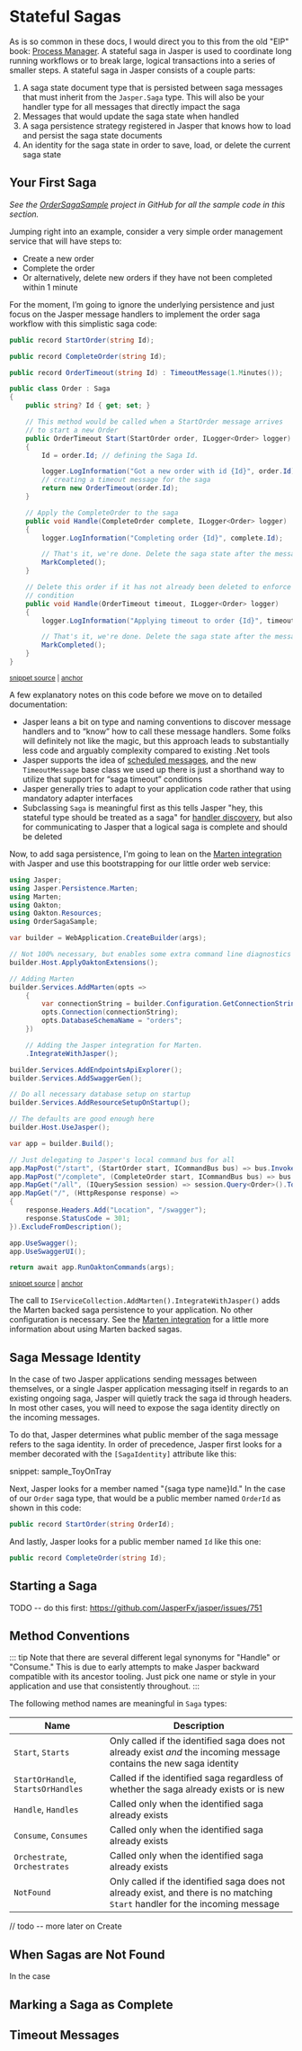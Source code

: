 # Stateful Sagas

As is so common in these docs, I would direct you to this from the old "EIP" book: [Process Manager](http://www.enterpriseintegrationpatterns.com/patterns/messaging/ProcessManager.html). A stateful saga in Jasper is used
to coordinate long running workflows or to break large, logical transactions into a series of smaller steps. A stateful saga
in Jasper consists of a couple parts:

1. A saga state document type that is persisted between saga messages that must inherit from the `Jasper.Saga` type. This will also be your handler type for all messages
   that directly impact the saga
2. Messages that would update the saga state when handled
3. A saga persistence strategy registered in Jasper that knows how to load and persist the saga state documents
4. An identity for the saga state in order to save, load, or delete the current saga state

## Your First Saga

*See the [OrderSagaSample](https://github.com/JasperFx/jasper/tree/master/src/Samples/OrderSagaSample) project in GitHub for all the
sample code in this section.*

Jumping right into an example, consider a very simple order management service that will have steps to:

* Create a new order
* Complete the order
* Or alternatively, delete new orders if they have not been completed within 1 minute

For the moment, I’m going to ignore the underlying persistence and just focus on the Jasper message handlers to implement the order saga workflow with this simplistic saga code:

<!-- snippet: sample_Order_saga -->
<a id='snippet-sample_order_saga'></a>
```cs
public record StartOrder(string Id);

public record CompleteOrder(string Id);

public record OrderTimeout(string Id) : TimeoutMessage(1.Minutes());

public class Order : Saga
{
    public string? Id { get; set; }

    // This method would be called when a StartOrder message arrives
    // to start a new Order
    public OrderTimeout Start(StartOrder order, ILogger<Order> logger)
    {
        Id = order.Id; // defining the Saga Id.

        logger.LogInformation("Got a new order with id {Id}", order.Id);
        // creating a timeout message for the saga
        return new OrderTimeout(order.Id);
    }

    // Apply the CompleteOrder to the saga
    public void Handle(CompleteOrder complete, ILogger<Order> logger)
    {
        logger.LogInformation("Completing order {Id}", complete.Id);

        // That's it, we're done. Delete the saga state after the message is done.
        MarkCompleted();
    }

    // Delete this order if it has not already been deleted to enforce a "timeout"
    // condition
    public void Handle(OrderTimeout timeout, ILogger<Order> logger)
    {
        logger.LogInformation("Applying timeout to order {Id}", timeout.Id);

        // That's it, we're done. Delete the saga state after the message is done.
        MarkCompleted();
    }
}
```
<sup><a href='https://github.com/JasperFx/alba/blob/master/src/Samples/OrderSagaSample/OrderSaga.cs#L6-L50' title='Snippet source file'>snippet source</a> | <a href='#snippet-sample_order_saga' title='Start of snippet'>anchor</a></sup>
<!-- endSnippet -->

A few explanatory notes on this code before we move on to detailed documentation:

* Jasper leans a bit on type and naming conventions to discover message handlers and to “know” how to call these message handlers. Some folks will definitely not like the magic, but this approach leads to substantially less code and arguably complexity compared to existing .Net tools
* Jasper supports the idea of [scheduled messages](/guide/messaging/scheduled), and the new `TimeoutMessage` base class we used up there is just a shorthand way to utilize that support for “saga timeout” conditions
* Jasper generally tries to adapt to your application code rather that using mandatory adapter interfaces
* Subclassing `Saga` is meaningful first as this tells Jasper "hey, this stateful type should be treated as a saga" for [handler discovery](/guide/handlers/discovery), but also for communicating
  to Jasper that a logical saga is complete and should be deleted

Now, to add saga persistence, I'm going to lean on the [Marten integration](/guide/durability/marten) with Jasper and use this bootstrapping for our little order web service:

<!-- snippet: sample_bootstrapping_order_saga_sample -->
<a id='snippet-sample_bootstrapping_order_saga_sample'></a>
```cs
using Jasper;
using Jasper.Persistence.Marten;
using Marten;
using Oakton;
using Oakton.Resources;
using OrderSagaSample;

var builder = WebApplication.CreateBuilder(args);

// Not 100% necessary, but enables some extra command line diagnostics
builder.Host.ApplyOaktonExtensions();

// Adding Marten
builder.Services.AddMarten(opts =>
    {
        var connectionString = builder.Configuration.GetConnectionString("Marten");
        opts.Connection(connectionString);
        opts.DatabaseSchemaName = "orders";
    })

    // Adding the Jasper integration for Marten.
    .IntegrateWithJasper();

builder.Services.AddEndpointsApiExplorer();
builder.Services.AddSwaggerGen();

// Do all necessary database setup on startup
builder.Services.AddResourceSetupOnStartup();

// The defaults are good enough here
builder.Host.UseJasper();

var app = builder.Build();

// Just delegating to Jasper's local command bus for all
app.MapPost("/start", (StartOrder start, ICommandBus bus) => bus.InvokeAsync(start));
app.MapPost("/complete", (CompleteOrder start, ICommandBus bus) => bus.InvokeAsync(start));
app.MapGet("/all", (IQuerySession session) => session.Query<Order>().ToListAsync());
app.MapGet("/", (HttpResponse response) =>
{
    response.Headers.Add("Location", "/swagger");
    response.StatusCode = 301;
}).ExcludeFromDescription();

app.UseSwagger();
app.UseSwaggerUI();

return await app.RunOaktonCommands(args);
```
<sup><a href='https://github.com/JasperFx/alba/blob/master/src/Samples/OrderSagaSample/Program.cs#L1-L58' title='Snippet source file'>snippet source</a> | <a href='#snippet-sample_bootstrapping_order_saga_sample' title='Start of snippet'>anchor</a></sup>
<!-- endSnippet -->

The call to `IServiceCollection.AddMarten().IntegrateWithJasper()` adds the Marten backed saga persistence to your application. No other configuration
is necessary. See the [Marten integration](/guide/durability/marten.html#saga-storage) for a little more information about using Marten backed sagas.

## Saga Message Identity

In the case of two Jasper applications sending messages between themselves, or a single Jasper
application messaging itself in regards to an existing ongoing saga, Jasper will quietly track
the saga id through headers. In most other cases, you will need to expose the saga identity
directly on the incoming messages.

To do that, Jasper determines what public member of the saga message refers to the saga
identity. In order of precedence, Jasper first looks for a member decorated with the
`[SagaIdentity]` attribute like this:

snippet: sample_ToyOnTray

Next, Jasper looks for a member named "{saga type name}Id." In the case of our `Order`
saga type, that would be a public member named `OrderId` as shown in this code:

```csharp
public record StartOrder(string OrderId);
```

And lastly, Jasper looks for a public member named `Id` like this one:

```csharp
public record CompleteOrder(string Id);
```

## Starting a Saga

TODO -- do this first: https://github.com/JasperFx/jasper/issues/751

## Method Conventions

::: tip
Note that there are several different legal synonyms for "Handle" or "Consume." This is due
to early attempts to make Jasper backward compatible with its ancestor tooling. Just pick one
name or style in your application and use that consistently throughout.
:::

The following method names are meaningful in `Saga` types:

| Name                                 | Description                                                                                                         |
|--------------------------------------|---------------------------------------------------------------------------------------------------------------------|
| `Start`, `Starts`                    | Only called if the identified saga does not already exist *and* the incoming message contains the new saga identity |
| `StartOrHandle`, `StartsOrHandles`   | Called if the identified saga regardless of whether the saga already exists or is new |
| `Handle`, `Handles`                  | Called only when the identified saga already exists |
| `Consume`, `Consumes`                | Called only when the identified saga already exists |
| `Orchestrate`, `Orchestrates`        | Called only when the identified saga already exists |
| `NotFound`                           | Only called if the identified saga does not already exist, and there is no matching `Start` handler for the incoming message |
// todo -- more later on Create


## When Sagas are Not Found

In the case

## Marking a Saga as Complete




## Timeout Messages

